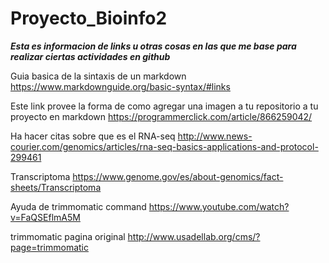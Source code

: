 # Proyecto_Bioinfo2

***Esta es informacion de links u otras cosas en las que me base para realizar ciertas actividades en github***

Guia basica de la sintaxis de un markdown
https://www.markdownguide.org/basic-syntax/#links

Este link provee la forma de como agregar una imagen a tu repositorio a tu proyecto en markdown
https://programmerclick.com/article/866259042/

Ha hacer citas sobre que es el 
RNA-seq
http://www.news-courier.com/genomics/articles/rna-seq-basics-applications-and-protocol-299461

Transcriptoma
https://www.genome.gov/es/about-genomics/fact-sheets/Transcriptoma

Ayuda de trimmomatic command
https://www.youtube.com/watch?v=FaQSEflmA5M

trimmomatic pagina original http://www.usadellab.org/cms/?page=trimmomatic

